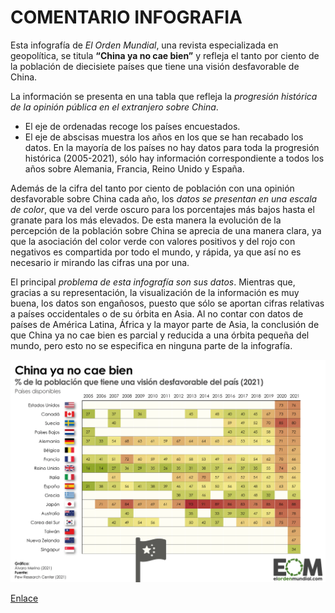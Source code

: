 # COMENTARIO INFOGRAFIA

Esta infografía de *El Orden Mundial*, una revista especializada en geopolítica, se titula **“China ya no cae bien”** y refleja el tanto por ciento de la población de diecisiete países que tiene una visión desfavorable de China. 

La información se presenta en una tabla que refleja la *progresión histórica de la opinión pública en el extranjero sobre China*. 
- El eje de ordenadas recoge los países encuestados.
- El eje de abscisas muestra los años en los que se han recabado los datos. 
En la mayoría de los países no hay datos para toda la progresión histórica (2005-2021), sólo hay información correspondiente a todos los años sobre Alemania, Francia, Reino Unido y España. 

Además de la cifra del tanto por ciento de población con una opinión desfavorable sobre China cada año, los *datos se presentan en una escala de color*, que va del verde oscuro para los porcentajes más bajos hasta el granate para los más elevados. De esta manera la evolución de la percepción de la población sobre China se aprecia de una manera clara, ya que la asociación del color verde con valores positivos y del rojo con negativos es compartida por todo el mundo, y rápida, ya que así no es necesario ir mirando las cifras una por una. 

El principal *problema de esta infografía son sus datos*. Mientras que, gracias a su representación, la visualización de la información es muy buena, los datos son engañosos, puesto que sólo se aportan cifras relativas a países occidentales o de su órbita en Asia. Al no contar con datos de países de América Latina, África y la mayor parte de Asia, la conclusión de que China ya no cae bien es parcial y reducida a una órbita pequeña del mundo, pero esto no se especifica en ninguna parte de la infografía.

<img src="img/opinion-desfavorable-sobre-china-mundo.png">

[Enlace](https://elordenmundial.com/mapas/opinion-mundo-sobre-china/) 
